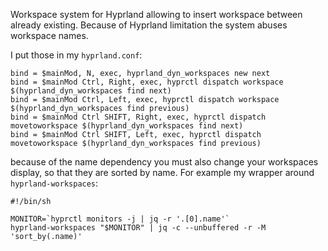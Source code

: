 Workspace system for Hyprland allowing to insert workspace between already existing.
Because of Hyprland limitation the system abuses workspace names.

I put those in my `hyprland.conf`:

```
bind = $mainMod, N, exec, hyprland_dyn_workspaces new next
bind = $mainMod Ctrl, Right, exec, hyprctl dispatch workspace $(hyprland_dyn_workspaces find next)
bind = $mainMod Ctrl, Left, exec, hyprctl dispatch workspace $(hyprland_dyn_workspaces find previous)
bind = $mainMod Ctrl SHIFT, Right, exec, hyprctl dispatch movetoworkspace $(hyprland_dyn_workspaces find next)
bind = $mainMod Ctrl SHIFT, Left, exec, hyprctl dispatch movetoworkspace $(hyprland_dyn_workspaces find previous)
```

because of the name dependency you must also change your workspaces display, so that they are
sorted by name. For example my wrapper around `hyprland-workspaces`:

```shell
#!/bin/sh

MONITOR=`hyprctl monitors -j | jq -r '.[0].name'`
hyprland-workspaces "$MONITOR" | jq -c --unbuffered -r -M 'sort_by(.name)'
```